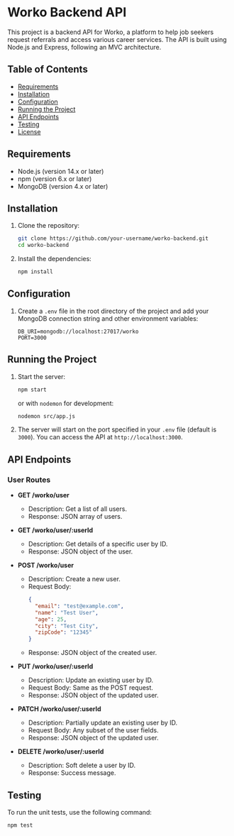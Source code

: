 

# Worko Backend API

This project is a backend API for Worko, a platform to help job seekers request referrals and access various career services. The API is built using Node.js and Express, following an MVC architecture.

## Table of Contents

- [Requirements](#requirements)
- [Installation](#installation)
- [Configuration](#configuration)
- [Running the Project](#running-the-project)
- [API Endpoints](#api-endpoints)
- [Testing](#testing)
- [License](#license)

## Requirements

- Node.js (version 14.x or later)
- npm (version 6.x or later)
- MongoDB (version 4.x or later)

## Installation

1. Clone the repository:
    ```bash
    git clone https://github.com/your-username/worko-backend.git
    cd worko-backend
    ```

2. Install the dependencies:
    ```bash
    npm install
    ```

## Configuration

1. Create a `.env` file in the root directory of the project and add your MongoDB connection string and other environment variables:
    ```env
    DB_URI=mongodb://localhost:27017/worko
    PORT=3000
    ```

## Running the Project

1. Start the server:
    ```bash
    npm start
    ```
   or with `nodemon` for development:
    ```bash
    nodemon src/app.js
    ```

2. The server will start on the port specified in your `.env` file (default is `3000`). You can access the API at `http://localhost:3000`.

## API Endpoints

### User Routes

- **GET /worko/user**
    - Description: Get a list of all users.
    - Response: JSON array of users.

- **GET /worko/user/:userId**
    - Description: Get details of a specific user by ID.
    - Response: JSON object of the user.

- **POST /worko/user**
    - Description: Create a new user.
    - Request Body:
        ```json
        {
          "email": "test@example.com",
          "name": "Test User",
          "age": 25,
          "city": "Test City",
          "zipCode": "12345"
        }
        ```
    - Response: JSON object of the created user.

- **PUT /worko/user/:userId**
    - Description: Update an existing user by ID.
    - Request Body: Same as the POST request.
    - Response: JSON object of the updated user.

- **PATCH /worko/user/:userId**
    - Description: Partially update an existing user by ID.
    - Request Body: Any subset of the user fields.
    - Response: JSON object of the updated user.

- **DELETE /worko/user/:userId**
    - Description: Soft delete a user by ID.
    - Response: Success message.

## Testing

To run the unit tests, use the following command:
```bash
npm test
